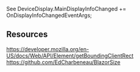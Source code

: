 ﻿
See
DeviceDisplay.MainDisplayInfoChanged += OnDisplayInfoChangedEventArgs;

## Resources
https://developer.mozilla.org/en-US/docs/Web/API/Element/getBoundingClientRect
https://github.com/EdCharbeneau/BlazorSize